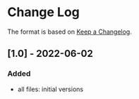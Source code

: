 # Change Log

The format is based on [Keep a Changelog](http://keepachangelog.com/).

## [1.0] - 2022-06-02
### Added
- all files: initial versions
